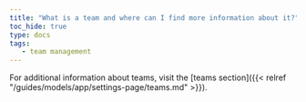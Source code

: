 ```yaml
---
title: "What is a team and where can I find more information about it?"
toc_hide: true
type: docs
tags:
   - team management
---
```

For additional information about teams, visit the [teams section]({{< relref "/guides/models/app/settings-page/teams.md" >}}).